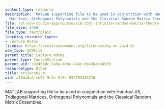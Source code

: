 ```yaml
---
content_type: resource
description: 'MATLAB supporting file to be used in conjunction with Handout #5, Tridiagonal
  Matrices, Orthogonal Polynomials and the Classical Random Matrix Ensembles.'
file: /ol-ocw-studio-app/courses/18-338j-infinite-random-matrix-theory-fall-2004/a524a8a4cb329c1e9f0c93278343372d_trijacobi.m
file_size: 1468
file_type: text/plain
learning_resource_types:
- Lecture Notes
license: https://creativecommons.org/licenses/by-nc-sa/4.0/
ocw_type: OCWFile
parent_title: Lecture Notes
parent_type: CourseSection
parent_uid: c32406dc-7a0a-88bc-244c-de436ae34539
resourcetype: Other
title: trijacobi.m
uid: a524a8a4-cb32-9c1e-9f0c-93278343372d
---
```

MATLAB supporting file to be used in conjunction with Handout #5, Tridiagonal Matrices, Orthogonal Polynomials and the Classical Random Matrix Ensembles.